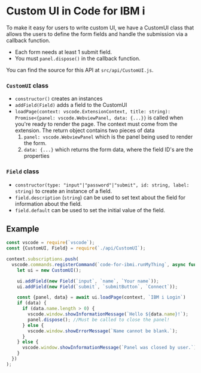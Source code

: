 
# Custom UI in Code for IBM i

To make it easy for users to write custom UI, we have a CustomUI class that allows the users to define the form fields and handle the submission via a callback function. 

* Each form needs at least 1 submit field.
* You must `panel.dispose()` in the callback function.

You can find the source for this API at `src/api/CustomUI.js`.

### `CustomUI` class

* `constructor()` creates an instances
* `addField(Field)` adds a field to the CustomUI
* `loadPage(context: vscode.ExtensionContext, title: string): Promise<{panel: vscode.WebviewPanel, data: {...}}` is called when you're ready to render the page. The context must come from the extension. The return object contains two pieces of data
  1. `panel: vscode.WebviewPanel` which is the panel being used to render the form.
  2. `data: {...}` which returns the form data, where the field ID's are the properties

### `Field` class

* `constructor(type: "input"|"password"|"submit", id: string, label: string)` to create an instance of a field.
* `field.description` (`string`) can be used to set text about the field for information about the field.
* `field.default` can be used to set the initial value of the field.

## Example

```js
const vscode = require(`vscode`);
const {CustomUI, Field} = require(`./api/CustomUI`);

context.subscriptions.push(
  vscode.commands.registerCommand(`code-for-ibmi.runMyThing`, async function () {
    let ui = new CustomUI();

    ui.addField(new Field(`input`, `name`, `Your name`));
    ui.addField(new Field(`submit`, `submitButton`, `Connect`));

    const {panel, data} = await ui.loadPage(context, `IBM i Login`)
    if (data) {
      if (data.name.length > 0) {
        vscode.window.showInformationMessage(`Hello ${data.name}!`);
        panel.dispose(); //Must be called to close the panel!
      } else {
        vscode.window.showErrorMessage(`Name cannot be blank.`);
      }
    } else {
      vscode.window.showInformationMessage(`Panel was closed by user.`);
    }
  })
);
```